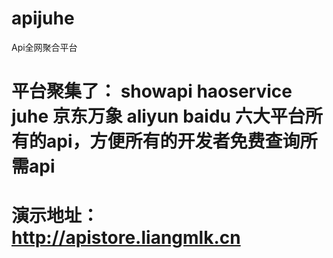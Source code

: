 # apijuhe
Api全网聚合平台

# 平台聚集了： showapi  haoservice  juhe 京东万象  aliyun baidu  六大平台所有的api，方便所有的开发者免费查询所需api
# 演示地址：http://apistore.liangmlk.cn

